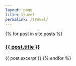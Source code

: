 ```yaml
---
layout: page
title: travel
permalink: /travel/
---
```


{% for post in site.posts %}
  <h3> <a href="{{ post.url }}">{{ post.title }}</a> </h3>
  {{ post.excerpt }}
{% endfor %}

